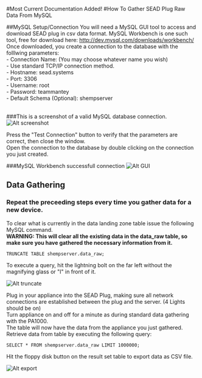 #Most Current Documentation Added!
#How To Gather SEAD Plug Raw Data From MySQL

##MySQL Setup/Connection 
You will need a MySQL GUI tool to access and download SEAD plug in csv data format. 
MySQL Workbench is one such tool, free for download here: <a>http://dev.mysql.com/downloads/workbench/</a> </br>
Once downloaded, you create a connection to the database with the folllwing parameters:
</br>- Connection Name: (You may choose whatever name you wish)
</br>- Use standard TCP/IP connection method.
</br>- Hostname: sead.systems
</br>- Port: 3306
</br>- Username: root
</br>- Password: teammantey
</br>- Default Schema (Optional): shempserver </br></br>

###This is a screenshot of a valid MySQL database connection.
</br>![Alt screenshot](/Users/Quintin/Desktop/mysql_connection.png)</br>

Press the "Test Connection" button to verify that the parameters are correct, then close the window.</br>
Open the connection to the database by double clicking on the connection you just created.</br>

###MySQL Workbench successfull connection 
![Alt GUI](/Users/Quintin/Desktop/img1.png)</br>

## Data Gathering
### Repeat the preceeding steps every time you gather data for a new device.
To clear what is currently in the data landing zone table issue the following MySQL command. </br>
<b>WARNING: This will clear all the existing data in the data_raw table, so make sure you have gathered the necessary information from it.</b>

    TRUNCATE TABLE shempserver.data_raw;

To execute a query, hit the lightning bolt on the far left without the magnifying glass or "I" in front of it.

![Alt truncate](/Users/Quintin/Desktop/truncate.png)

Plug in your appliance into the SEAD Plug, making sure all network connections are established between the plug and the server. (4 Lights should be on)</br>
Turn appliance on and off for a minute as during standard data gathering with the PA1000.</br>
The table will now have the data from the appliance you just gathered.</br>
Retrieve data from table by executing the following query:

    SELECT * FROM shempserver.data_raw LIMIT 1000000;

Hit the floppy disk button on the result set table to export data as CSV file.

![Alt export](/Users/Quintin/Desktop/export.png)




    

